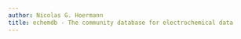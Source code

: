 ```yaml
---
author: Nicolas G. Hoermann
title: echemdb - The community database for electrochemical data
---
```

<!--
# Maybe we should do here some statistical analysis of what we have 

e.g. some nice piechart, ...

THEN THE LIST (Can we have long tables going across multiple pages?!)

{{ make_systems_page() }}
-->
